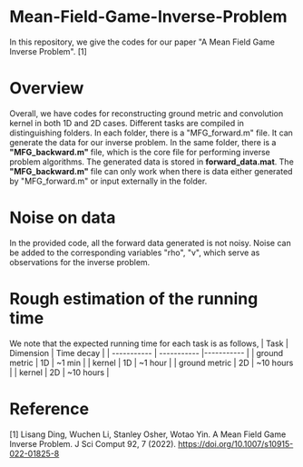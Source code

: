 # Mean-Field-Game-Inverse-Problem
In this repository, we give the codes for our paper "A Mean Field Game Inverse Problem". [1]

# Overview
Overall, we have codes for reconstructing ground metric and convolution kernel in both 1D and 2D cases. Different tasks are compiled in distinguishing folders. In each folder, there is a "MFG_forward.m" file. It can generate the data for our inverse problem. In the same folder, there is a **"MFG_backward.m"** file, which is the core file for performing inverse problem algorithms. The generated data is stored in **forward_data.mat**. The **"MFG_backward.m"** file can only work when there is data either generated by "MFG_forward.m" or input externally in the folder.

# Noise on data
In the provided code, all the forward data generated is not noisy. Noise can be added to the corresponding variables "rho", "v", which serve as observations for the inverse problem.

# Rough estimation of the running time
We note that the expected running time for each task is as follows, 
| Task      | Dimension | Time decay |
| ----------- | ----------- |----------- |
| ground metric     | 1D       | ~1 min |
| kernel     | 1D       | ~1 hour |
| ground metric     | 2D       | ~10 hours |
| kernel     | 2D       | ~10 hours |


# Reference
[1] Lisang Ding, Wuchen Li, Stanley Osher, Wotao Yin. A Mean Field Game Inverse Problem. J Sci Comput 92, 7 (2022). https://doi.org/10.1007/s10915-022-01825-8
